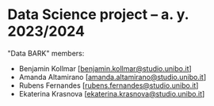 # Data Science project – a. y. 2023/2024

"Data BARK" members:
- Benjamin Kollmar [benjamin.kollmar@studio.unibo.it]
- Amanda Altamirano [amanda.altamirano@studio.unibo.it]
- Rubens Fernandes [rubens.fernandes@studio.unibo.it]
- Ekaterina Krasnova [ekaterina.krasnova@studio.unibo.it]
